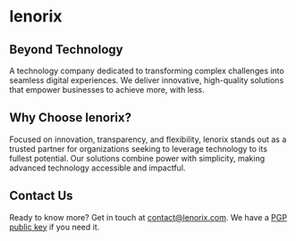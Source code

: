 # lenorix

## Beyond Technology

A technology company dedicated to transforming complex challenges into seamless digital experiences. We deliver innovative, high-quality solutions that empower businesses to achieve more, with less.

## Why Choose lenorix?

Focused on innovation, transparency, and flexibility, lenorix stands out as a trusted partner for organizations seeking to leverage technology to its fullest potential. Our solutions combine power with simplicity, making advanced technology accessible and impactful.

## Contact Us

Ready to know more? Get in touch at [contact@lenorix.com](mailto:contact@lenorix.com). We have a [PGP public key](./public-key) if you need it.
